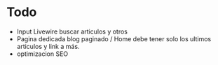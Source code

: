 # Todo
- Input Livewire buscar articulos y otros
- Pagina dedicada blog paginado / Home debe tener solo los ultimos articulos y link a más.
- optimizacion SEO